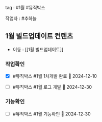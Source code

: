 
tag : #1월 #뮤직박스

작업자 : #추하늘 

## 1월 빌드업데이트 컨텐츠
- 이동 : [[1월 빌드업데이트]]



### 작업확인
- [x] #뮤직박스  #1월  1차개발 완료 📅 2024-12-10
- [ ] #뮤직박스  #1월  로그 개발 📅 2024-12-30




### 기능확인
- [ ] #뮤직박스  #1월  기능확인 📅 2024-12-30

